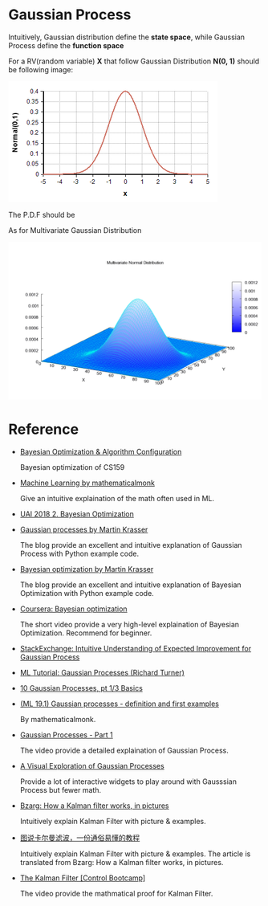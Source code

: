 # Gaussian Process

Intuitively, Gaussian distribution define the **state space**, while Gaussian Process define the **function space**

For a RV(random variable) **X** that follow Gaussian Distribution **N(0, 1)** should be following image:

![](img/gp/normal01.png)

The P.D.F should be

As for Multivariate Gaussian Distribution

![](img/gp/multivariate_gaussian.png)

# Reference 

- [Bayesian Optimization & Algorithm Configuration](https://www.youtube.com/watch?v=6D9Rqda0dpg&feature=youtu.be)

  Bayesian optimization of CS159

- [Machine Learning by mathematicalmonk](https://www.youtube.com/playlist?list=PLD0F06AA0D2E8FFBA)
  
  Give an intuitive explaination of the math often used in ML.
  
- [UAI 2018 2. Bayesian Optimization](https://www.youtube.com/watch?v=C5nqEHpdyoE)
- [Gaussian processes by Martin Krasser](http://krasserm.github.io/2018/03/19/gaussian-processes/#References)
  
  The blog provide an excellent and intuitive explanation of Gaussian Process with Python example code.

- [Bayesian optimization by Martin Krasser](http://krasserm.github.io/2018/03/21/bayesian-optimization/)
  
  The blog provide an excellent and intuitive explanation of Bayesian Optimization with Python example code.

- [Coursera: Bayesian optimization](https://www.coursera.org/lecture/bayesian-methods-in-machine-learning/bayesian-optimization-iRLaF)
  
  The short video provide a very high-level explaination of Bayesian Optimization. Recommend for beginner.

- [StackExchange: Intuitive Understanding of Expected Improvement for Gaussian Process](https://stats.stackexchange.com/questions/426782/intuitive-understanding-of-expected-improvement-for-gaussian-process)
- [ML Tutorial: Gaussian Processes (Richard Turner)](https://www.youtube.com/watch?v=92-98SYOd)
- [10 Gaussian Processes, pt 1/3 Basics](https://www.youtube.com/watch?v=AEf_ta4vyKU)
- [(ML 19.1) Gaussian processes - definition and first examples](https://www.youtube.com/watch?v=vU6AiEYED9E&list=PLD0F06AA0D2E8FFBA&index=150)

  By mathematicalmonk.

- [Gaussian Processes - Part 1](https://www.youtube.com/watch?v=OdCXdUzLfao)

  The video provide a detailed explaination of Gaussian Process.

- [A Visual Exploration of Gaussian Processes](https://distill.pub/2019/visual-exploration-gaussian-processes/?fbclid=IwAR3XSg_gQ9KvIG9qPOXCWjGGEhl7b3qSZCLxXeee-uDbuQtktLCf-2lVeno#DimensionSwap)

   Provide a lot of interactive widgets to play around with Gausssian Process but fewer math.

- [Bzarg: How a Kalman filter works, in pictures](http://www.bzarg.com/p/how-a-kalman-filter-works-in-pictures/)
  
  Intuitively explain Kalman Filter with picture & examples.
  
- [图说卡尔曼滤波，一份通俗易懂的教程](https://zhuanlan.zhihu.com/p/39912633)

  Intuitively explain Kalman Filter with picture & examples. The article is translated from Bzarg: How a Kalman filter works, in pictures.

- [The Kalman Filter [Control Bootcamp]](https://www.youtube.com/watch?v=s_9InuQAx-g)

   The video provide the mathmatical proof for Kalman Filter.